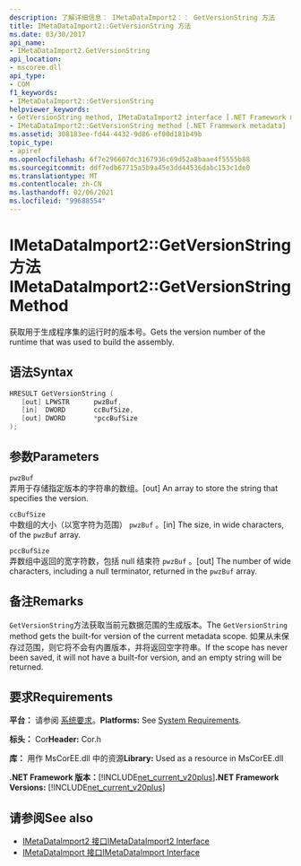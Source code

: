 ```yaml
---
description: 了解详细信息： IMetaDataImport2：： GetVersionString 方法
title: IMetaDataImport2::GetVersionString 方法
ms.date: 03/30/2017
api_name:
- IMetaDataImport2.GetVersionString
api_location:
- mscoree.dll
api_type:
- COM
f1_keywords:
- IMetaDataImport2::GetVersionString
helpviewer_keywords:
- GetVersionString method, IMetaDataImport2 interface [.NET Framework metadata]
- IMetaDataImport2::GetVersionString method [.NET Framework metadata]
ms.assetid: 308183ee-fd44-4432-9d86-ef00d181b49b
topic_type:
- apiref
ms.openlocfilehash: 6f7e296607dc3167936c69d52a8baae4f5555b88
ms.sourcegitcommit: ddf7edb67715a5b9a45e3dd44536dabc153c1de0
ms.translationtype: MT
ms.contentlocale: zh-CN
ms.lasthandoff: 02/06/2021
ms.locfileid: "99688554"
---
```

# <a name="imetadataimport2getversionstring-method"></a><span data-ttu-id="7847d-103">IMetaDataImport2::GetVersionString 方法</span><span class="sxs-lookup"><span data-stu-id="7847d-103">IMetaDataImport2::GetVersionString Method</span></span>

<span data-ttu-id="7847d-104">获取用于生成程序集的运行时的版本号。</span><span class="sxs-lookup"><span data-stu-id="7847d-104">Gets the version number of the runtime that was used to build the assembly.</span></span>  
  
## <a name="syntax"></a><span data-ttu-id="7847d-105">语法</span><span class="sxs-lookup"><span data-stu-id="7847d-105">Syntax</span></span>  
  
```cpp  
HRESULT GetVersionString (  
   [out] LPWSTR      pwzBuf,  
   [in]  DWORD       ccBufSize,  
   [out] DWORD       *pccBufSize  
);  
```  
  
## <a name="parameters"></a><span data-ttu-id="7847d-106">参数</span><span class="sxs-lookup"><span data-stu-id="7847d-106">Parameters</span></span>  

 `pwzBuf`  
 <span data-ttu-id="7847d-107">弄用于存储指定版本的字符串的数组。</span><span class="sxs-lookup"><span data-stu-id="7847d-107">[out] An array to store the string that specifies the version.</span></span>  
  
 `ccBufSize`  
 <span data-ttu-id="7847d-108">中数组的大小（以宽字符为范围） `pwzBuf` 。</span><span class="sxs-lookup"><span data-stu-id="7847d-108">[in] The size, in wide characters, of the `pwzBuf` array.</span></span>  
  
 `pccBufSize`  
 <span data-ttu-id="7847d-109">弄数组中返回的宽字符数，包括 null 结束符 `pwzBuf` 。</span><span class="sxs-lookup"><span data-stu-id="7847d-109">[out] The number of wide characters, including a null terminator, returned in the `pwzBuf` array.</span></span>  
  
## <a name="remarks"></a><span data-ttu-id="7847d-110">备注</span><span class="sxs-lookup"><span data-stu-id="7847d-110">Remarks</span></span>  

 <span data-ttu-id="7847d-111">`GetVersionString`方法获取当前元数据范围的生成版本。</span><span class="sxs-lookup"><span data-stu-id="7847d-111">The `GetVersionString` method gets the built-for version of the current metadata scope.</span></span> <span data-ttu-id="7847d-112">如果从未保存过范围，则它将不会有内置版本，并将返回空字符串。</span><span class="sxs-lookup"><span data-stu-id="7847d-112">If the scope has never been saved, it will not have a built-for version, and an empty string will be returned.</span></span>  
  
## <a name="requirements"></a><span data-ttu-id="7847d-113">要求</span><span class="sxs-lookup"><span data-stu-id="7847d-113">Requirements</span></span>  

 <span data-ttu-id="7847d-114">**平台：** 请参阅 [系统要求](../../get-started/system-requirements.md)。</span><span class="sxs-lookup"><span data-stu-id="7847d-114">**Platforms:** See [System Requirements](../../get-started/system-requirements.md).</span></span>  
  
 <span data-ttu-id="7847d-115">**标头：** Cor</span><span class="sxs-lookup"><span data-stu-id="7847d-115">**Header:** Cor.h</span></span>  
  
 <span data-ttu-id="7847d-116">**库：** 用作 MsCorEE.dll 中的资源</span><span class="sxs-lookup"><span data-stu-id="7847d-116">**Library:** Used as a resource in MsCorEE.dll</span></span>  
  
 <span data-ttu-id="7847d-117">**.NET Framework 版本：**[!INCLUDE[net_current_v20plus](../../../../includes/net-current-v20plus-md.md)]</span><span class="sxs-lookup"><span data-stu-id="7847d-117">**.NET Framework Versions:** [!INCLUDE[net_current_v20plus](../../../../includes/net-current-v20plus-md.md)]</span></span>  
  
## <a name="see-also"></a><span data-ttu-id="7847d-118">请参阅</span><span class="sxs-lookup"><span data-stu-id="7847d-118">See also</span></span>

- [<span data-ttu-id="7847d-119">IMetaDataImport2 接口</span><span class="sxs-lookup"><span data-stu-id="7847d-119">IMetaDataImport2 Interface</span></span>](imetadataimport2-interface.md)
- [<span data-ttu-id="7847d-120">IMetaDataImport 接口</span><span class="sxs-lookup"><span data-stu-id="7847d-120">IMetaDataImport Interface</span></span>](imetadataimport-interface.md)

